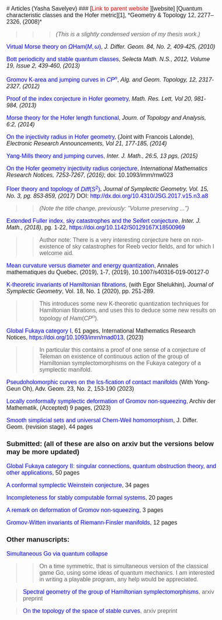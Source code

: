 <STYLE>
<!--
A{text-decoration:none}
A{color:blue}
body {
    font: normal 16px Verdana, Arial, sans-serif;
}

-->
</STYLE>
<meta http-equiv="Cache-Control" content="no-cache, no-store, must-revalidate" />
<meta http-equiv="Pragma" content="no-cache" />
<meta http-equiv="Expires" content="0" />
# Articles (Yasha Savelyev)  
### [<span style="color:red">Link to parent website </span>][website]
<meta http-equiv="Cache-Control" content="no-cache, no-store, must-revalidate" />
<meta http-equiv="Pragma" content="no-cache" />
<meta http-equiv="Expires" content="0" />
[Quantum characteristic classes and the Hofer metric][1],
*Geometry & Topology 12, 2277–2326, (2008)*

> > >*(This is a slightly condensed version of my
thesis work.)*

[Virtual Morse theory on $\Omega \text {Ham} (M, \omega)$][2], *J.
Differ. Geom. 84, No. 2, 409-425, (2010)*

[Bott periodicity and stable quantum classes][3], *Selecta Math.
N.S., 2012, Volume 19, Issue 2, 439-460, (2013)*

[Gromov K-area and jumping curves in $CP^n$][4],  *Alg. and Geom.
Topology, 12, 2317-2327, (2012)*

[Proof of the index conjecture in Hofer geometry][7], *Math. Res.
Lett, Vol 20, 981-984, (2013)*

[Morse theory for the Hofer length functional][8], *Journ. of
Topology and Analysis, 6:2, (2014)*

[On the injectivity radius in Hofer geometry][10], (Joint with
Francois Lalonde), *Electronic Research Announcements, Vol 21, 177-185, (2014)*

[Yang-Mills theory and jumping curves][9], *Inter. J. Math., 26:5, 13 pgs, (2015)*

[On the Hofer geometry injectivity radius conjecture][16], *International Mathematics Research Notices, 7253-7267, (2016)*; 
doi: 10.1093/imrn/rnw023

[Floer theory and topology of $Diff (S ^2)$][11], *Journal of Symplectic Geometry, Vol. 15, No. 3, pg. 853-859, (2017)*
DOI: http://dx.doi.org/10.4310/JSG.2017.v15.n3.a8

> > *(Note the title change, previously: "Volume preserving ...")*

[Extended Fuller index, sky catastrophes and the Seifert conjecture][19],  *Inter. J. Math.,  (2018)*, pg. 1-22, https://doi.org/10.1142/S0129167X18500969

> > Author note: There is a very interesting conjecture here on non-existence of sky catastrophes for Reeb vector fields, and for which I welcome aid.

[Mean curvature versus diameter and energy quantization][T], Annales mathematiques du Quebec, (2019), 1-7, (2019), 10.1007/s40316-019-00127-0

[K-theoretic invariants of Hamiltonian fibrations][17], (with Egor Shelukhin), 
*Journal of Symplectic Geometry*, Vol. 18, No. 1 (2020), pp. 251-289.

> > This introduces some new K-theoretic quantization techniques for  Hamiltonian fibrations, and uses this to deduce some new results on topology of $Ham (CP^n)$.

[Global Fukaya category I][5], 61 pages, International Mathematics Research Notices,  https://doi.org/10.1093/imrn/rnad013, (2023)

> > In particular this contains a proof of one sense of a conjecture of Teleman on existence 
of continuous action of the group of Hamiltonian symplectomorphisms on the Fukaya category of a symplectic manifold.

[Pseudoholomorphic curves on the lcs-fication of contact
manifolds][Oh] (With Yong-Geun Oh), Adv. Geom. 23, No. 2, 153-190 (2023)

[Locally conformally symplectic deformation of Gromov non-squeezing][non-squeezing], Archiv der Mathematik, (Accepted) 9 pages, (2023)

[Smooth simplicial sets and universal
Chern-Weil homomorphism][Kan], J. Differ. Geom. (revision stage), 44 pages

### Submitted: (all of these are also on arxiv but the versions below may be more updated)

[Global Fukaya category II:  singular connections, quantum obstruction theory, and other applications][6], 50 pages

[A conformal symplectic Weinstein conjecture][18], 34 pages

[Incompleteness for stably computable formal systems][20], 20 pages 

[A remark on deformation of Gromov non-squeezing][gromov], 3 pages

[Gromov-Witten invariants of Riemann-Finsler manifolds][GromovFuller], 12 pages


### Other manuscripts:

[Simultaneous Go via quantum collapse][14] 

>> On a time symmetric, that is simultaneous version of the
classical game Go, using some ideas of quantum mechanics. I am interested in writing a playable program, any help would be appreciated.

<!-- In construction -->
<!-- Geometric cycles in secondary K-theory --> 
<!-- > > I use the Global Fukaya category of  fibrations with Calabi-Yau fibers to construct geometric cycles in secondary K-theory of Bertrand Toen. Mainly the point is to give a link between geometry and secondary K-theory, of the kind that exists for ordinary K-theory. -->

> [Spectral geometry of the group of Hamiltonian
symplectomorphisms][12], arxiv preprint

> [On the topology of the space of stable curves][13], arxiv preprint

[gromov]: http://yashamon.github.io/web2/papers/gromov.pdf
[1]: http://arxiv.org/pdf/0709.4510.pdf
[2]: http://yashamon.github.io/web2/papers/virt.google.pdf
[3]: http://arxiv.org/pdf/0912.2948.pdf
[4]: http://arxiv.org/pdf/1006.4383.pdf
[5]: http://yashamon.github.io/web2/papers/fukayaI.pdf 
[6]: http://yashamon.github.io/web2/papers/fukayaII.pdf 
[7]: http://arxiv.org/pdf/1204.3098v3 
[8]: http://arxiv.org/pdf/1308.3456v3 
[9]: http://arxiv.org/pdf/1312.0928v3 
[10]: http://www.aimsciences.org/journals/doIpChk.jsp?paperID=10672&mode=full
[11]: http://arxiv.org/pdf/1409.3975.pdf
[12]: http://yashamon.github.io/web2/papers/spectral.pdf

[13]: http://yashamon.github.io/web2/papers/stablemap.pdf
[14]: http://yashamon.github.io/web2/papers/Sgo.pdf
[16]: https://www.dropbox.com/s/mf54vt1f5b9ulah/injectivitynoLinfty.pdf?dl=0
[15]: http://www.worldscientific.com/doi/pdf/10.1142/S0129167X15500299?src=recsys 
[17]: http://arxiv.org/pdf/1508.06793.pdf
[18]: http://yashamon.github.io/web2/papers/conformalsymplectic.pdf
[non-squeezing]: http://yashamon.github.io/web2/papers/nonsqueezing.pdf
[19]: https://arxiv.org/abs/1703.07801
[20]: http://yashamon.github.io/web2/papers/stableincompleteness.pdf
[T]:http://yashamon.github.io/web2/papers/topping.pdf 
[Oh]: https://arxiv.org/abs/2107.03551 
[Kan]: http://yashamon.github.io/web2/papers/kan.pdf
[GromovFuller]: http://yashamon.github.io/web2/papers/GromovFuller.pdf
[website]: https://sites.google.com/view/yashasavelyev/home

